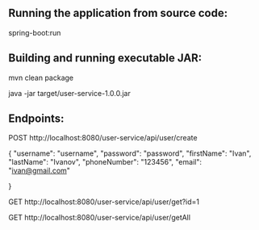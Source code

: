 Running the application from source code: 
-------------

spring-boot:run

Building and running executable JAR:
-------------

mvn clean package

java -jar target/user-service-1.0.0.jar

Endpoints:
-------------

POST http://localhost:8080/user-service/api/user/create

{
        "username": "username",
        "password": "password",
        "firstName": "Ivan",
        "lastName": "Ivanov",
        "phoneNumber": "123456",
        "email": "ivan@gmail.com"
	
}

GET http://localhost:8080/user-service/api/user/get?id=1

GET http://localhost:8080/user-service/api/user/getAll